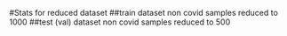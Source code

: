 #Stats for reduced dataset
##train dataset
non covid samples reduced to 1000
##test (val) dataset
non covid samples reduced to 500

